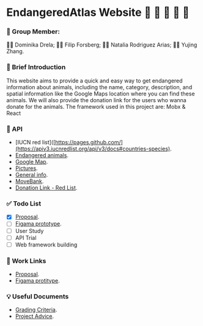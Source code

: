 # EndangeredAtlas Website :panda_face: :koala: :raccoon: :sloth: :dolphin:

### :muscle: Group Member: 
:woman_technologist: Dominika Drela; 
:man_technologist: Filip Forsberg; 
:woman_technologist: Natalia Rodriguez Arias; 
:woman_technologist: Yujing Zhang.

### :eyes: Brief Introduction
This website aims to provide a quick and easy way to get endangered information about animals, including the name, category, description, and spatial information like the Google Maps location where you can find these animals. 
We will also provide the donation link for the users who wanna donate for the animals. 
The framework used in this project are: Mobx & React

### :bookmark: API
- [IUCN red list]([https://pages.github.com/](https://apiv3.iucnredlist.org/api/v3/docs#countries-species).
- [Endangered animals](https://rapidapi.com/luisvilla/api/animals-endangered-environmentalism/).
- [Google Map](https://developers.google.com/maps/documentation/javascript/overview).
- [Pictures](https://animality.xyz/endpoints).
- [General info](https://api-ninjas.com/api/animals).
- [MoveBank](https://github.com/movebank/movebank-api-doc).
- [Donation Link - Red List](https://www.iucnredlist.org/support/donate).

### :white_check_mark: Todo List
- [x] [Proposal](https://docs.google.com/document/d/10R-qr9olemBIWb9dPIicvgsI6YAHza-MuSa7YS3MT2s/edit).
- [ ] [Figama prototype](https://www.figma.com/file/kJ23yXcy9CZXzRKTMyCIcd/EndangeredAtalas?type=design&node-id=0%3A1&mode=design&t=M5trgEpuOWiQpI7P-1).
- [ ] User Study
- [ ] API Trial
- [ ] Web framework building

### :scroll: Work Links
- [Proposal](https://docs.google.com/document/d/10R-qr9olemBIWb9dPIicvgsI6YAHza-MuSa7YS3MT2s/edit).
- [Figama protitype](https://www.figma.com/file/kJ23yXcy9CZXzRKTMyCIcd/EndangeredAtalas?type=design&node-id=0%3A1&mode=design&t=M5trgEpuOWiQpI7P-1).

### :bulb: Useful Documents
- [Grading Criteria](https://docs.google.com/document/d/1luWXvJT_WEqAl4P2Fg3hNTVBOaEBdAbKADENtYJE3oo/edit).
- [Project Advice](https://canvas.kth.se/courses/44855/pages/g-dot-1-project-advice).
